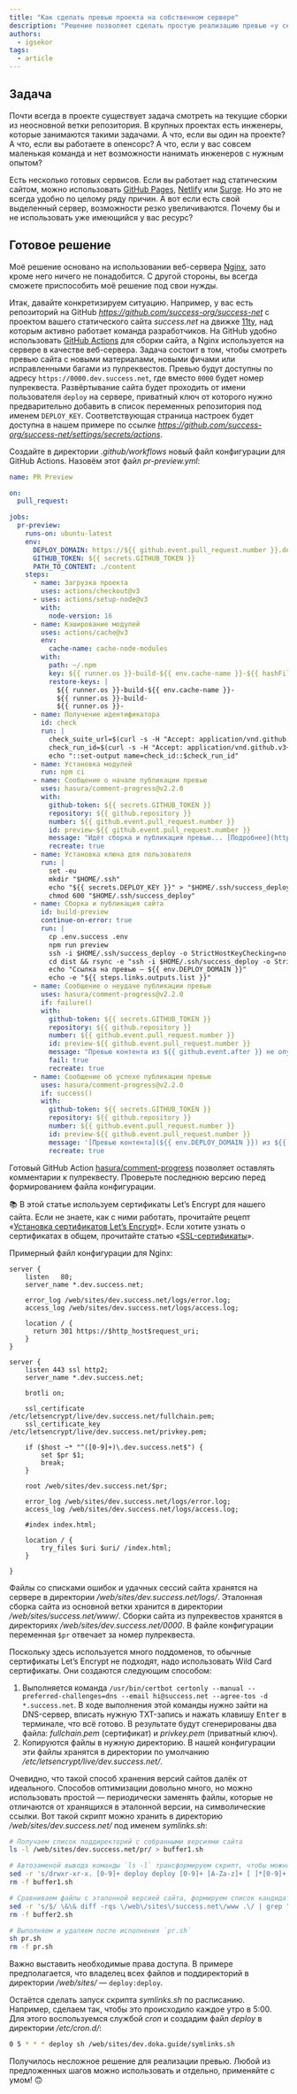 ```yaml
---
title: "Как сделать превью проекта на собственном сервере"
description: "Решение позволяет сделать простую реализацию превью «у себя» из PR/MR."
authors:
  - igsekor
tags:
  - article
---
```


## Задача

Почти всегда в проекте существует задача смотреть на текущие сборки из неосновной ветки репозитория. В крупных проектах есть инженеры, которые занимаются такими задачами. А что, если вы один на проекте? А что, если вы работаете в опенсорс? А что, если у вас совсем маленькая команда и нет возможности нанимать инженеров с нужным опытом?

Есть несколько готовых сервисов. Если вы работает над статическим сайтом, можно использовать [GitHub Pages](https://pages.github.com), [Netlify](https://docs.netlify.com/site-deploys/deploy-previews/) или [Surge](https://surge.sh). Но это не всегда удобно по целому ряду причин. А вот если есть свой выделенный сервер, возможности резко увеличиваются. Почему бы и не использовать уже имеющийся у вас ресурс?

## Готовое решение

Моё решение основано на использовании веб-сервера [Nginx](https://nginx.dev), зато кроме него ничего не понадобится. С другой стороны, вы всегда сможете приспособить моё решение под свои нужды.

Итак, давайте конкретизируем ситуацию. Например, у вас есть репозиторий на GitHub _https://github.com/success-org/success-net_ с проектом вашего статического сайта _success.net_ на движке [11ty](https://www.11ty.dev), над которым активно работает команда разработчиков. На GitHub удобно использовать [GitHub Actions](https://docs.github.com/en/actions) для сборки сайта, а Nginx используется на сервере в качестве веб-сервера. Задача состоит в том, чтобы смотреть превью сайта с новыми материалами, новыми фичами или исправленными багами из пулреквестов. Превью будут доступны по адресу `https://0000.dev.success.net`, где вместо `0000` будет номер пулреквеста. Развёртывание сайта будет проходить от имени пользователя `deploy` на сервере, приватный ключ от которого нужно предварительно добавить в список переменных репозитория под именем `DEPLOY_KEY`. Соответствующая страница настроек будет доступна в нашем примере по ссылке _https://github.com/success-org/success-net/settings/secrets/actions_.

Создайте в директории _.github/workflows_ новый файл конфигурации для GitHub Actions. Назовём этот файл _pr-preview.yml_:

```yaml
name: PR Preview

on:
  pull_request:

jobs:
  pr-preview:
    runs-on: ubuntu-latest
    env:
      DEPLOY_DOMAIN: https://${{ github.event.pull_request.number }}.dev.success.net
      GITHUB_TOKEN: ${{ secrets.GITHUB_TOKEN }}
      PATH_TO_CONTENT: ./content
    steps:
      - name: Загрузка проекта
        uses: actions/checkout@v3
      - uses: actions/setup-node@v3
        with:
          node-version: 16
      - name: Кэширование модулей
        uses: actions/cache@v3
        env:
          cache-name: cache-node-modules
        with:
          path: ~/.npm
          key: ${{ runner.os }}-build-${{ env.cache-name }}-${{ hashFiles('**/package-lock.json') }}
          restore-keys: |
            ${{ runner.os }}-build-${{ env.cache-name }}-
            ${{ runner.os }}-build-
            ${{ runner.os }}-
      - name: Получение идентификатора
        id: check
        run: |
          check_suite_url=$(curl -s -H "Accept: application/vnd.github.v3+json" https://api.github.com/repos/${{ github.repository }}/actions/runs/${{ github.run_id }} | jq -r '.check_suite_url')
          check_run_id=$(curl -s -H "Accept: application/vnd.github.v3+json" $check_suite_url/check-runs | jq '.check_runs[] | .id')
          echo "::set-output name=check_id::$check_run_id"
      - name: Установка модулей
        run: npm ci
      - name: Сообщение о начале публикации превью
        uses: hasura/comment-progress@v2.2.0
        with:
          github-token: ${{ secrets.GITHUB_TOKEN }}
          repository: ${{ github.repository }}
          number: ${{ github.event.pull_request.number }}
          id: preview-${{ github.event.pull_request.number }}
          message: "Идёт сборка и публикация превью... [Подробнее](https://github.com/${{ github.repository }}/runs/${{ steps.check.outputs.check_id }}?check_suite_focus=true)"
          recreate: true
      - name: Установка ключа для пользователя
        run: |
          set -eu
          mkdir "$HOME/.ssh"
          echo "${{ secrets.DEPLOY_KEY }}" > "$HOME/.ssh/success_deploy"
          chmod 600 "$HOME/.ssh/success_deploy"
      - name: Сборка и публикация сайта
        id: build-preview
        continue-on-error: true
        run: |
          cp .env.success .env
          npm run preview
          ssh -i $HOME/.ssh/success_deploy -o StrictHostKeyChecking=no deploy@dev.success.net mkdir -p /web/sites/dev.success.net/content/${{ github.event.pull_request.number }}
          cd dist && rsync -e "ssh -i $HOME/.ssh/success_deploy -o StrictHostKeyChecking=no" --archive --progress --compress --delete . deploy@dev.success.net:/web/sites/dev.success.net/content/${{ github.event.pull_request.number }}
          echo "Ссылка на превью — ${{ env.DEPLOY_DOMAIN }}"
          echo -e "${{ steps.links.outputs.list }}"
      - name: Сообщение о неудаче публикации превью
        uses: hasura/comment-progress@v2.2.0
        if: failure()
        with:
          github-token: ${{ secrets.GITHUB_TOKEN }}
          repository: ${{ github.repository }}
          number: ${{ github.event.pull_request.number }}
          id: preview-${{ github.event.pull_request.number }}
          message: "Превью контента из ${{ github.event.after }} не опубликовано. Ошибка сборки или публикации. [Подробнее](https://github.com/${{ github.repository }}/runs/${{ steps.check.outputs.check_id }}?check_suite_focus=true)"
          fail: true
          recreate: true
      - name: Сообщение об успехе публикации превью
        uses: hasura/comment-progress@v2.2.0
        if: success()
        with:
          github-token: ${{ secrets.GITHUB_TOKEN }}
          repository: ${{ github.repository }}
          number: ${{ github.event.pull_request.number }}
          id: preview-${{ github.event.pull_request.number }}
          message: '[Превью контента](${{ env.DEPLOY_DOMAIN }}) из ${{ github.event.after }} опубликовано'
          recreate: true
```

Готовый GitHub Action [hasura/comment-progress](https://github.com/marketplace/actions/comment-progress) позволяет оставлять комментарии к пулреквесту. Проверьте последнюю версию перед формированием файла конфигурации.

<aside>

📚 В этой статье используем сертификаты Let’s Encrypt для нашего сайта. Если не знаете, как с ними работать, прочитайте рецепт «[Установка сертификатов Let’s Encrypt](/recipes/lets-encrypt-nginx/)». Если хотите узнать о сертификатах в общем, прочитайте статью «[SSL-сертификаты](/tools//recipes/lets-encrypt-nginx/)».

</aside>

Примерный файл конфигурации для Nginx:

```nginxconf
server {
    listen   80;
    server_name *.dev.success.net;

    error_log /web/sites/dev.success.net/logs/error.log;
    access_log /web/sites/dev.success.net/logs/access.log;

    location / {
      return 301 https://$http_host$request_uri;
    }
}

server {
    listen 443 ssl http2;
    server_name *.dev.success.net;

    brotli on;

    ssl_certificate /etc/letsencrypt/live/dev.success.net/fullchain.pem;
    ssl_certificate_key /etc/letsencrypt/live/dev.success.net/privkey.pem;

    if ($host ~* "^([0-9]+)\.dev.success.net$") {
        set $pr $1;
        break;
    }

    root /web/sites/dev.success.net/$pr;

    error_log /web/sites/dev.success.net/logs/error.log;
    access_log /web/sites/dev.success.net/logs/access.log;

    #index index.html;

    location / {
        try_files $uri $uri/ /index.html;
    }

}

```

Файлы со списками ошибок и удачных сессий сайта хранятся на сервере в директории _/web/sites/dev.success.net/logs/_. Эталонная сборка сайта из основной ветки хранится в директории _/web/sites/success.net/www/_. Сборки сайта из пулреквестов хранятся в директориях _/web/sites/dev.success.net/0000_. В файле конфигурации переменная `$pr` отвечает за номер пулреквеста.

Поскольку здесь используется много поддоменов, то обычные сертификаты Let’s Encrypt не подходят, надо использовать Wild Card сертификаты. Они создаются следующим способом:

1. Выполняется команда `/usr/bin/certbot certonly --manual --preferred-challenges=dns --email hi@success.net --agree-tos -d *.success.net`. В ходе выполнения этой команды нужно зайти на DNS-сервер, вписать нужную TXT-запись и нажать клавишу <kbd>Enter</kbd> в терминале, что всё готово. В результате будут сгенерированы два файла: _fullchain.pem_ (сертификат) и _privkey.pem_ (приватный ключ).
2. Копируются файлы в нужную директорию. В нашей конфигурации эти файлы хранятся в директории по умолчанию _/etc/letsencrypt/live/dev.success.net/_.

Очевидно, что такой способ хранения версий сайтов далёк от идеального. Способов оптимизации довольно много, но можно использовать простой — периодически заменять файлы, которые не отличаются от хранящихся в эталонной версии, на символические ссылки. Вот такой скрипт можно хранить в директорию _/web/sites/dev.success.net/_ под именем _symlinks.sh_:

```bash
# Получаем список поддиректорий с собранными версиями сайта
ls -l /web/sites/dev.success.net/pr/ > buffer1.sh

# Автозаменой вывода команды `ls -l` трансформируем скрипт, чтобы можно было ходить по директориям
sed -r 's/drwxr-xr-x. [0-9]+ deploy deploy [0-9]+ [A-Za-z]+ [ ]*[0-9]+ [0-9]+[:][0-9]+ /cd \/web\/sites\/dev.success.net\/pr\//g' buffer1.sh > buffer2.sh
rm -f buffer1.sh

# Сравниваем файлы с эталонной версией сайта, формируем список кандидатов на символические ссылки, записываем в отдельные скрипты в директориях и в скрипт `pr.sh`
sed -r 's/$/ \&\& diff -rqs \/web\/sites\/success.net\/www .\/ | grep "identical" > ln.sh \&\& sed -i "s\/ are identical\/\/g" ln.sh \&\& sed -i "s\/ and\/\/g" ln.sh \&\& sed -i "s\/Files \/ln -sf \/g" ln.sh \&\& sh ln.sh \&\& rm -f ln.sh/g' buffer2.sh > pr.sh
rm -f buffer2.sh

# Выполняем и удаляем после исполнения `pr.sh`
sh pr.sh
rm -f pr.sh
```

Важно выставить необходимые права доступа. В примере предполагается, что владелец всех файлов и поддиректорий в директории _/web/sites/_ — `deploy:deploy`.

Остаётся сделать запуск скрипта _symlinks.sh_ по расписанию. Например, сделаем так, чтобы это происходило каждое утро в 5:00. Для этого воспользуемся службой _cron_ и создадим файл _deploy_ в директории _/etc/cron.d/_:

```bash
0 5 * * * deploy sh /web/sites/dev.doka.guide/symlinks.sh
```

Получилось несложное решение для реализации превью. Любой из предложенных шагов можно использовать и отдельно, применяйте с умом! 🙃
